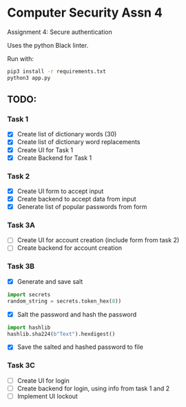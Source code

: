 # Computer Security Assn 4

Assignment 4: Secure authentication

Uses the python Black linter.

Run with:

```sh
pip3 install -r requirements.txt
python3 app.py
```

## TODO:

### Task 1

- [x] Create list of dictionary words (30)
- [x] Create list of dictionary word replacements
- [x] Create UI for Task 1
- [x] Create Backend for Task 1

### Task 2

- [x] Create UI form to accept input
- [x] Create backend to accept data from input
- [x] Generate list of popular passwords from form

### Task 3A

- [ ] Create UI for account creation (include form from task 2)
- [ ] Create backend for account creation

### Task 3B

- [x] Generate and save salt

```python
import secrets
random_string = secrets.token_hex(8))
```

- [x] Salt the password and hash the password

```python
import hashlib
hashlib.sha224(b"Text").hexdigest()
```

- [x] Save the salted and hashed password to file

### Task 3C

- [ ] Create UI for login
- [ ] Create backend for login, using info from task 1 and 2
- [ ] Implement UI lockout
